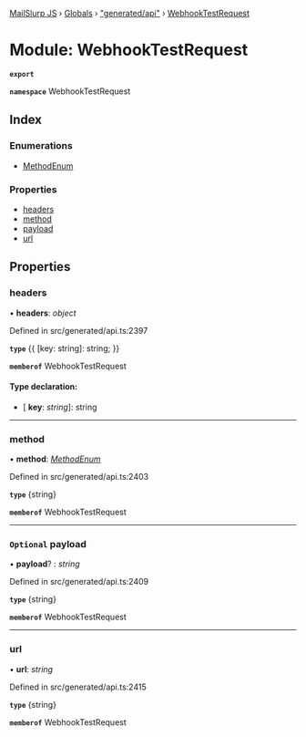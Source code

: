 [MailSlurp JS](../README.md) › [Globals](../globals.md) › ["generated/api"](_generated_api_.md) › [WebhookTestRequest](_generated_api_.webhooktestrequest.md)

# Module: WebhookTestRequest

**`export`** 

**`namespace`** WebhookTestRequest

## Index

### Enumerations

* [MethodEnum](../enums/_generated_api_.webhooktestrequest.methodenum.md)

### Properties

* [headers](_generated_api_.webhooktestrequest.md#headers)
* [method](_generated_api_.webhooktestrequest.md#method)
* [payload](_generated_api_.webhooktestrequest.md#optional-payload)
* [url](_generated_api_.webhooktestrequest.md#url)

## Properties

###  headers

• **headers**: *object*

Defined in src/generated/api.ts:2397

**`type`** {{ [key: string]: string; }}

**`memberof`** WebhookTestRequest

#### Type declaration:

* \[ **key**: *string*\]: string

___

###  method

• **method**: *[MethodEnum](../enums/_generated_api_.webhooktestrequest.methodenum.md)*

Defined in src/generated/api.ts:2403

**`type`** {string}

**`memberof`** WebhookTestRequest

___

### `Optional` payload

• **payload**? : *string*

Defined in src/generated/api.ts:2409

**`type`** {string}

**`memberof`** WebhookTestRequest

___

###  url

• **url**: *string*

Defined in src/generated/api.ts:2415

**`type`** {string}

**`memberof`** WebhookTestRequest
